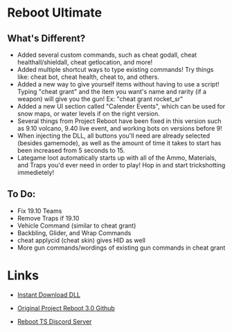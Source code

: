 # Reboot Ultimate

## What's Different?

- Added several custom commands, such as cheat godall, cheat healthall/shieldall, cheat getlocation, and more!
- Added multiple shortcut ways to type existing commands! Try things like: cheat bot, cheat health, cheat to, and others.
- Added a new way to give yourself items without having to use a script! Typing "cheat grant" and the item you want's name and rarity (if a weapon) will give you the gun! Ex: "cheat grant rocket_sr"
- Added a new UI section called "Calender Events", which can be used for snow maps, or water levels if on the right version.
- Several things from Project Reboot have been fixed in this version such as 9.10 volcano, 9.40 live event, and working bots on versions before 9!
- When injecting the DLL, all buttons you'll need are already selected (besides gamemode), as well as the amount of time it takes to start has been increased from 5 seconds to 15.
- Lategame loot automatically starts up with all of the Ammo, Materials, and Traps you'd ever need in order to play! Hop in and start trickshotting immedietely!

## To Do:

- Fix 19.10 Teams
- Remove Traps if 19.10
- Vehicle Command (similar to cheat grant)
- Backbling, Glider, and Wrap Commands
- cheat applycid (cheat skin) gives HID as well
- More gun commands/wordings of existing gun commands in cheat grant

# Links

- [Instant Download DLL](https://cdn.discordapp.com/attachments/1116448359390122095/1177981912925601812/RebootUltimate.dll?ex=65747c25&is=65620725&hm=c2061b42975b0bdda76c8b562efe08afbb1bb462b2e79d914795742a8f6a79b6&)

- [Original Project Reboot 3.0 Github](https://github.com/Milxnor/Project-Reboot-3.0)

- [Reboot TS Discord Server](https://discord.gg/invite/rPc5t4usPe)
